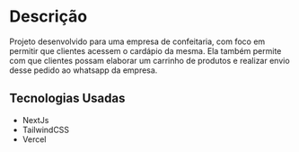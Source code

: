 # Descrição
<p>
  Projeto desenvolvido para uma empresa de confeitaria, com foco em permitir que clientes acessem
  o cardápio da mesma. Ela também permite com que clientes possam elaborar um carrinho de produtos
  e realizar envio desse pedido ao whatsapp da empresa.
</p>

## Tecnologias Usadas
<ul>
 <li>NextJs</li>
 <li>TailwindCSS</li>
 <li>Vercel</li>
</ul>
